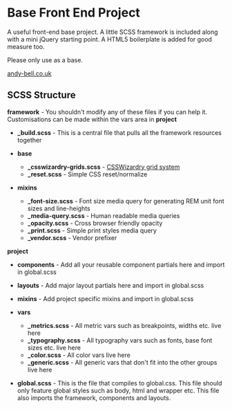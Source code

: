 Base Front End Project
======================

A useful front-end base project. A little SCSS framework is included along with a mini jQuery starting point. A HTML5 boilerplate is added for good measure too.

Please only use as a base. 

[andy-bell.co.uk](http://andy-bell.co.uk)

SCSS Structure
--------------


**framework** - You shouldn't modify any of these files if you can help it. Customisations can be made within the vars area in **project**

- **_build.scss** - This is a central file that pulls all the framework resources together

- **base** 
	- **_csswizardry-grids.scss** - [CSSWizardry grid system](https://github.com/csswizardry/csswizardry-grids)
	- **_reset.scss** - Simple CSS reset/normalize

- **mixins**
	- **_font-size.scss** - Font size media query for generating REM unit font sizes and line-heights
	- **_media-query.scss** - Human readable media queries
	- **_opacity.scss** - Cross browser friendly opacity
	- **_print.scss** - Simple print styles media query
	- **_vendor.scss** - Vendor prefixer
	

**project**
	
- **components** - Add all your reusable component partials here and import in global.scss

- **layouts** - Add major layout partials here and import in global.scss

- **mixins** - Add project specific mixins and import in global.scss

- **vars** 
	- **_metrics.scss** - All metric vars such as breakpoints, widths etc. live here
	- **_typography.scss** - All typography vars such as fonts, base font sizes etc. live here
	- **_color.scss** - All color vars live here
	- **_generic.scss** - All generic vars that don't fit into the other groups live here
	
- **global.scss** - This is the file that compiles to global.css. This file should only feature global styles such as body, html and wrapper etc. This file also imports the framework, components and layouts.